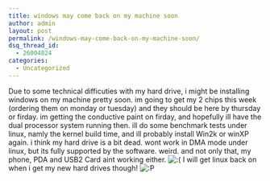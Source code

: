 ```yaml
---
title: windows may come back on my machine soon
author: admin
layout: post
permalink: /windows-may-come-back-on-my-machine-soon/
dsq_thread_id:
  - 26004824
categories:
  - Uncategorized
---
```

Due to some technical difficuties with my hard drive, i might be installing windows on my machine pretty soon. im going to get my 2 chips this week (ordering them on monday or tuesday) and they should be here by thursday or firday. im getting the conductive paint on firday, and hopefully ill have the dual processor system running then. ill do some benchmark tests under linux, namly the kernel build time, and ill probably install Win2k or winXP again. i think my hard drive is a bit dead. wont work in DMA mode under linux, but its fully supported by the software. weird. and not only that, my phone, PDA and USB2 Card aint working either. <img src="http://blog.lotas-smartman.net/wp-includes/images/smilies/icon_sad.gif" alt=":(" class="wp-smiley" /> I will get linux back on when i get my new hard drives though! <img src="http://blog.lotas-smartman.net/wp-includes/images/smilies/icon_razz.gif" alt=":P" class="wp-smiley" />